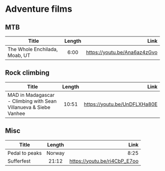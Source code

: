 # Adventure films

## MTB

| Title                               | Length           | Link                                                    |
| ------------------------------------|:----------------:| -------------------------------------------------------:|
|  The Whole Enchilada, Moab, UT      | 6:00             | https://youtu.be/Ana6az4zGvo                            |

## Rock climbing

| Title                                                                  | Length           | Link                                                    |
| -----------------------------------------------------------------------|:----------------:| -------------------------------------------------------:|
|  MAD in Madagascar - Climbing with Sean Villanueva & Siebe Vanhee      | 10:51            | https://youtu.be/UnDFLXHa80E                            |

## Misc

| Title                               | Length           | Link                                                    |
| ------------------------------------|:----------------:| -------------------------------------------------------:|
|  Pedal to peaks | Norway            | 8:25             | https://youtu.be/OSNNk6s3iio                            |
|  Sufferfest                         | 21:12            | https://youtu.be/ri4CbP_E7oo                            |


